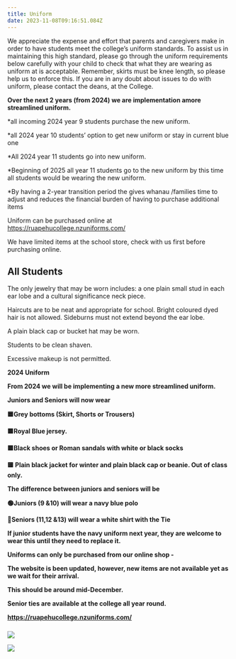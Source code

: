 ```yaml
---
title: Uniform
date: 2023-11-08T09:16:51.084Z
---
```

We appreciate the expense and effort that parents and caregivers make in order to have students meet the college’s uniform standards. To assist us in maintaining this high standard, please go through the uniform requirements below carefully with your child to check that what they are wearing as uniform at is acceptable. Remember, skirts must be knee length, so please help us to enforce this. If you are in any doubt about issues to do with uniform, please contact the deans, at the College. 

**Over the next 2 years (from 2024) we are implementation amore streamlined uniform.**

\*all incoming 2024 year 9 students purchase the new uniform.

\*all 2024 year 10 students’ option to get new uniform or stay in current blue one

\*All 2024 year 11 students go into new uniform.

\*Beginning of 2025 all year 11 students go to the new uniform by this time all students would be wearing the new uniform.

\*By having a 2-year transition period the gives whanau /families time to adjust and reduces the financial burden of having to purchase additional items 

Uniform can be purchased online at <https://ruapehucollege.nzuniforms.com/> 

We have limited items at the school store, check with us first before purchasing online.

## All Students

The only jewelry that may be worn includes: a one plain small stud in each ear lobe and a cultural significance neck piece.  

Haircuts are to be neat and appropriate for school. Bright coloured dyed hair is not allowed. Sideburns must not extend beyond the ear lobe. 

A plain black cap or bucket hat may be worn.

Students to be clean shaven.

Excessive makeup is not permitted.

**2024 Uniform**

**From 2024 we will be implementing a new more streamlined uniform.** 

**Juniors and Seniors will now wear** 

**🟦Grey bottoms (Skirt, Shorts or Trousers)** 

**🟪Royal Blue jersey.** 

**🟪Black shoes or Roman sandals with white or black socks**

**🟨 Plain black jacket for winter and plain black cap or beanie. Out of class only.** 

**The difference between juniors and seniors will be** 

**🟢Juniors (9 &10) will wear a navy blue polo** 

**🔵Seniors  (11,12 &13) will wear a white shirt with the Tie**

**If junior students have the navy uniform next year, they are welcome to wear this until they need to replace it.** 

**Uniforms can only be purchased from our online shop -** 

**The website is been updated, however, new items are not available yet as we wait for their arrival.** 

**This should be around mid-December.** 

**Senior ties are available at the college all year round.** 

**https://ruapehucollege.nzuniforms.com/**

### 

![](https://res.cloudinary.com/ruapehu-college/image/upload/v1699409124/Uniform_1_aozpmt.jpg)

![](https://res.cloudinary.com/ruapehu-college/image/upload/v1699409124/Uniform_2_yzdcvj.jpg)

![]()
